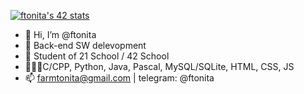 [![ftonita's 42 stats](https://badge42.vercel.app/api/v2/cl4oem3gv006409l6e3inl4mz/stats?cursusId=21&coalitionId=100)](https://github.com/JaeSeoKim/badge42)
- 👋 Hi, I’m @ftonita
- 👀 Back-end SW delevopment
- 🌱 Student of 21 School / 42 School
- 👨🏻‍💻C/CPP, Python, Java, Pascal, MySQL/SQLite, HTML, CSS, JS
- 📫 farmtonita@gmail.com | telegram: @ftonita

<!---
ftonita/ftonita is a ✨ special ✨ repository because its `README.md` (this file) appears on your GitHub profile.
You can click the Preview link to take a look at your changes.
--->
